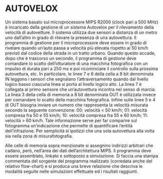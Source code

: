 # AUTOVELOX
Un sistema basato sul microprocessore MIPS R2000 (clock pari a 500 MHz) è incaricato
della gestione di un sistema Autovelox per il rilevamento della velocità di autovetture.
Il sistema utilizza due sensori a distanza di un metro uno dall’altro in grado di rilevare la
presenza di una autovettura.
Il programma di gestione per il microprocessore deve essere in grado di rivelare quando
un’auto passa a velocità più elevata rispetto ai 50 km/h previsti dal codice della strada in un
tratto urbano. Quando questo accade, dopo che è trascorso un secondo, il programma di
gestione deve comandare lo scatto dell’otturatore di una macchina fotografica con un impulso
di durata pari a 250 ms e poi ricominciare il controllo sulla prossima autovettura, etc.
In particolare, le linee 7 e 6 della cella a 8 bit denominata IN leggono i sensori che segnalano
l’attraversamento quando dal livello logico basso ciascuna linea si porta al livello logico alto.
La linea 7 è collegata al primo sensore che un’autovettura incontra nel senso di marcia.
La linea 3 della cella di memoria a 8 bit denominata OUT è utilizzata invece per comandare
lo scatto della macchina fotografica.
Infine sulle linee 5 e 4 di OUT bisogna inviare un numero che rappresenta la velocità
misurata secondo la seguente convenzione:
00: velocità < 50 km/h;
01: velocità compresa fra 50 e 55 km/h;
10: velocità compresa fra 55 e 60 km/h;
11: velocità > 60 km/h.
Tale informazione serve per far comparire sul fotogramma un’indicazione che permette di
quantificare l’entità dell’infrazione.
Per semplicità si ipotizzi che una sola autovettura alla volta sia nella zona di misurafotografia.

Alle celle di memoria sopra menzionate si assegnino indirizzi arbitrari che cadano, però,
nell’area dei dati dell’architettura MIPS.
Il programma deve essere assemblato, linkato e sottoposto a simulazione. Si faccia una
stampa commentata del sorgente del programma realizzato (corredata anche del relativo
flow-chart) e si produca una breve relazione che descriva le modalità seguite nelle
simulazioni effettuate ed i risultati raggiunti. 
